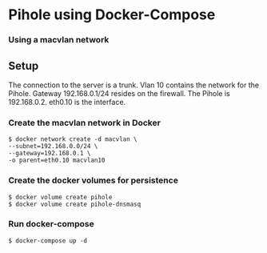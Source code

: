 # Pihole using Docker-Compose
### Using a macvlan network

## Setup

The connection to the server is a trunk. Vlan 10 contains the network for the Pihole. Gateway 
192.168.0.1/24 resides on the firewall. The Pihole is 192.168.0.2. eth0.10 is the interface.

### Create the macvlan network in Docker

```
$ docker network create -d macvlan \
--subnet=192.168.0.0/24 \
--gateway=192.168.0.1 \
-o parent=eth0.10 macvlan10
```

### Create the docker volumes for persistence

```
$ docker volume create pihole
$ docker volume create pihole-dnsmasq
```

### Run docker-compose

```
$ docker-compose up -d
```
